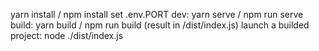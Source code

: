 yarn install / npm install
set .env.PORT
dev: yarn serve / npm run serve
build: yarn build / npm run build (result in /dist/index.js)
launch a builded project: node ./dist/index.js
